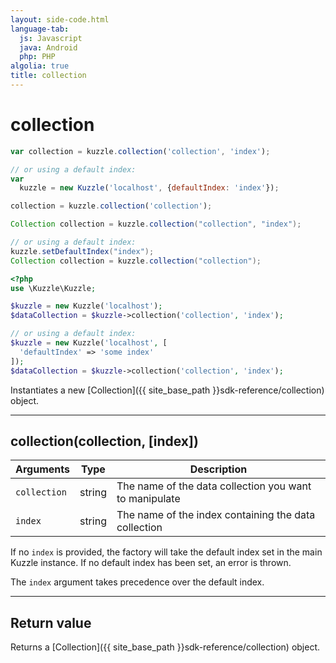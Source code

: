 ```yaml
---
layout: side-code.html
language-tab:
  js: Javascript
  java: Android
  php: PHP
algolia: true
title: collection
---
```


# collection

```js
var collection = kuzzle.collection('collection', 'index');

// or using a default index:
var
  kuzzle = new Kuzzle('localhost', {defaultIndex: 'index'});

collection = kuzzle.collection('collection');
```

```java
Collection collection = kuzzle.collection("collection", "index");

// or using a default index:
kuzzle.setDefaultIndex("index");
Collection collection = kuzzle.collection("collection");
```

```php
<?php
use \Kuzzle\Kuzzle;

$kuzzle = new Kuzzle('localhost');
$dataCollection = $kuzzle->collection('collection', 'index');

// or using a default index:
$kuzzle = new Kuzzle('localhost', [
  'defaultIndex' => 'some index'
]);
$dataCollection = $kuzzle->collection('collection', 'index');
```

Instantiates a new [Collection]({{ site_base_path }}sdk-reference/collection) object.

---

## collection(collection, [index])

| Arguments | Type | Description |
|---------------|---------|----------------------------------------|
| ``collection`` | string | The name of the data collection you want to manipulate |
| ``index`` | string | The name of the index containing the data collection |

If no ``index`` is provided, the factory will take the default index set in the main Kuzzle instance. If no default index has been set, an error is thrown.

The ``index`` argument takes precedence over the default index.

---

## Return value

Returns a [Collection]({{ site_base_path }}sdk-reference/collection) object.
